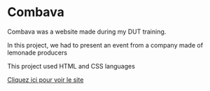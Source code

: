 # Combava

<p>Combava was a website made during my DUT training.</p>
<p>In this project, we had to present an event from a company made of lemonade producers</p>
<p>This project used HTML and CSS languages</p>


<a href="Page_Combava/index.html">Cliquez ici pour voir le site</a>
